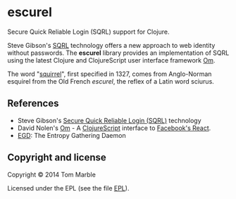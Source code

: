 # escurel

Secure Quick Reliable Login (SQRL) support for Clojure.

Steve Gibson's [SQRL](https://www.grc.com/sqrl/sqrl.htm) technology
offers a new approach to web identity without passwords.
The **escurel** library provides an implementation of SQRL
using the latest Clojure and ClojureScript user interface
framework [Om](https://github.com/swannodette/om).

The word "[squirrel](https://en.wikipedia.org/wiki/Squirrel)",
first specified in 1327, comes from Anglo-Norman
esquirel from the Old French *escurel*, the reflex of a Latin word
sciurus.

## References

* Steve Gibson's [Secure Quick Reliable Login (SQRL)](https://www.grc.com/sqrl/sqrl.htm) technology
* David Nolen's [Om](https://github.com/swannodette/om) - A
  [ClojureScript](http://github.com/clojure/clojurescript) interface
  to [Facebook's React](http://facebook.github.io/react/).
* [EGD](http://egd.sourceforge.net/): The Entropy Gathering Daemon

## Copyright and license

Copyright © 2014 Tom Marble

Licensed under the EPL (see the file [EPL](EPL)).
